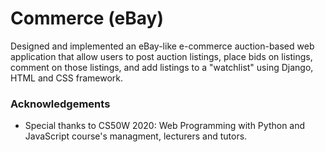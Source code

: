 # Commerce (eBay)

Designed and implemented an eBay-like e-commerce auction-based web application that allow users to post auction listings, place bids on listings, comment on those listings, and add listings to a "watchlist" using Django, HTML and CSS framework.

### Acknowledgements
  - Special thanks to CS50W 2020: Web Programming with Python and JavaScript course's managment, lecturers and tutors.


